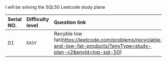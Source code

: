 I will be solving the SQL50 Leetcode study plane

| Serial NO.    | Difficulty level   | Question link                     | Soulution link            |Company   |  
| :-----------  | :----------------- | :-------------------------------- |-------------------------- |----------|
| 01            | `EASY`             | Recyble low fat(https://leetcode.com/problems/recyclable-and-low-fat-products/?envType=study-plan-v2&envId=top-sql-50)                           | Amazon,Facebook,Microsoft and more|                       
